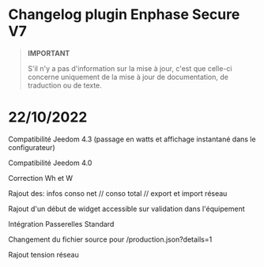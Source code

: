 # Changelog plugin Enphase Secure V7

>**IMPORTANT**
>
>S'il n'y a pas d'information sur la mise à jour, c'est que celle-ci concerne uniquement de la mise à jour de documentation, de traduction ou de texte.

# 22/10/2022
Compatibilité Jeedom 4.3 (passage en watts et affichage instantané dans le configurateur)

Compatibilité Jeedom 4.0

Correction Wh et W

Rajout des: infos conso net // conso total // export et import réseau

Rajout d'un début de widget accessible sur validation dans l'équipement

Intégration Passerelles Standard

Changement du fichier source pour /production.json?details=1

Rajout tension réseau

